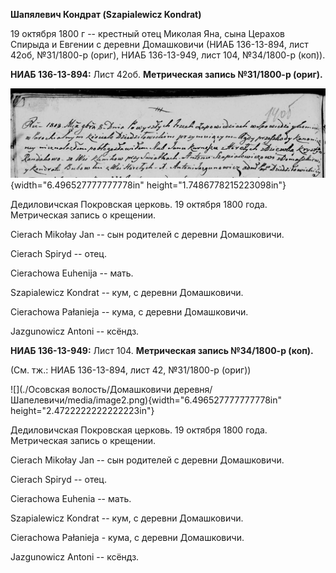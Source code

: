 **Шапялевич Кондрат (Szapialewicz Kondrat)**

19 октября 1800 г -- крестный отец Миколая Яна, сына Церахов Спирыда и
Евгении с деревни Домашковичи (НИАБ 136-13-894, лист 42об, №31/1800-р
(ориг), НИАБ 136-13-949, лист 104, №34/1800-р (коп)).

**НИАБ 136-13-894:** Лист 42об. **Метрическая запись №31/1800-р
(ориг).**

![](./media/a789c0d6fdbba85ccccc437c69cbfe30c4aade0f.png){width="6.496527777777778in"
height="1.7486778215223098in"}

Дедиловичская Покровская церковь. 19 октября 1800 года. Метрическая
запись о крещении.

Cierach Mikołay Jan -- сын родителей с деревни Домашковичи.

Cierach Spiryd -- отец.

Cierachowa Euhenija -- мать.

Szapialewicz Kondrat -- кум, с деревни Домашковичи.

Cierachowa Pałanieja -- кума, с деревни Домашковичи.

Jazgunowicz Antoni -- ксёндз.

**НИАБ 136-13-949:** Лист 104. **Метрическая запись №34/1800-р (коп).**

(См. тж.: НИАБ 136-13-894, лист 42, №31/1800-р (ориг))

![](./Осовская волость/Домашковичи деревня/Шапелевичи/media/image2.png){width="6.496527777777778in"
height="2.4722222222222223in"}

Дедиловичская Покровская церковь. 19 октября 1800 года. Метрическая
запись о крещении.

Cierach Mikołay Jan -- сын родителей с деревни Домашковичи.

Cierach Spiryd -- отец.

Cierachowa Euhenia -- мать.

Szapialewicz Kondrat -- кум, с деревни Домашковичи.

Cierachowa Pałanieja - кума, с деревни Домашковичи.

Jazgunowicz Antoni -- ксёндз.

